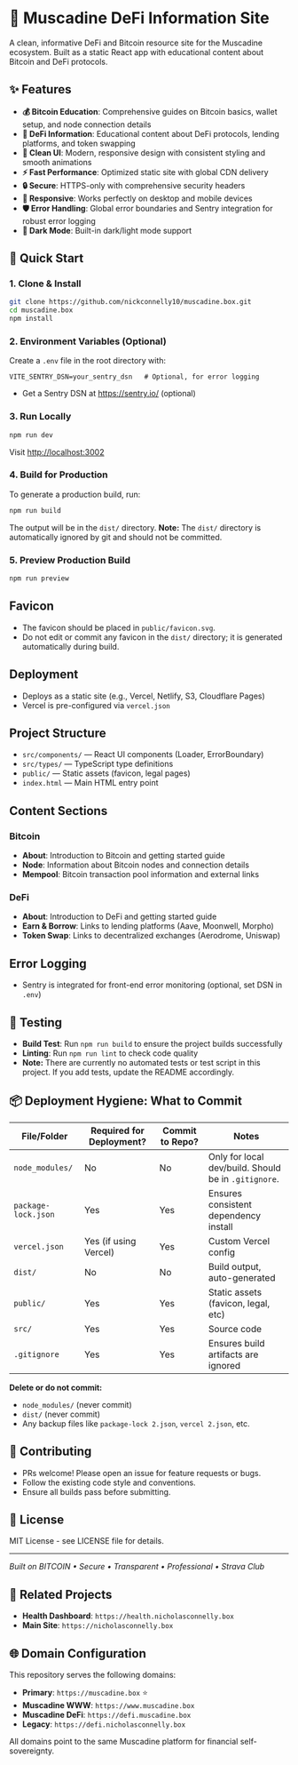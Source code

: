 # 🚀 Muscadine DeFi Information Site

A clean, informative DeFi and Bitcoin resource site for the Muscadine ecosystem. Built as a static React app with educational content about Bitcoin and DeFi protocols.

## ✨ Features

- **💰 Bitcoin Education**: Comprehensive guides on Bitcoin basics, wallet setup, and node connection details
- **🔄 DeFi Information**: Educational content about DeFi protocols, lending platforms, and token swapping
- **🎨 Clean UI**: Modern, responsive design with consistent styling and smooth animations
- **⚡ Fast Performance**: Optimized static site with global CDN delivery
- **🔒 Secure**: HTTPS-only with comprehensive security headers
- **📱 Responsive**: Works perfectly on desktop and mobile devices
- **🛡️ Error Handling**: Global error boundaries and Sentry integration for robust error logging
- **🌙 Dark Mode**: Built-in dark/light mode support

## 🚀 Quick Start

### 1. Clone & Install

```bash
git clone https://github.com/nickconnelly10/muscadine.box.git
cd muscadine.box
npm install
```

### 2. Environment Variables (Optional)

Create a `.env` file in the root directory with:

```
VITE_SENTRY_DSN=your_sentry_dsn   # Optional, for error logging
```

- Get a Sentry DSN at https://sentry.io/ (optional)

### 3. Run Locally

```bash
npm run dev
```
Visit [http://localhost:3002](http://localhost:3002)

### 4. Build for Production

To generate a production build, run:

```bash
npm run build
```

The output will be in the `dist/` directory. **Note:** The `dist/` directory is automatically ignored by git and should not be committed.

### 5. Preview Production Build

```bash
npm run preview
```

## Favicon

- The favicon should be placed in `public/favicon.svg`.
- Do not edit or commit any favicon in the `dist/` directory; it is generated automatically during build.

## Deployment

- Deploys as a static site (e.g., Vercel, Netlify, S3, Cloudflare Pages)
- Vercel is pre-configured via `vercel.json`

## Project Structure

- `src/components/` — React UI components (Loader, ErrorBoundary)
- `src/types/` — TypeScript type definitions
- `public/` — Static assets (favicon, legal pages)
- `index.html` — Main HTML entry point

## Content Sections

### Bitcoin
- **About**: Introduction to Bitcoin and getting started guide
- **Node**: Information about Bitcoin nodes and connection details
- **Mempool**: Bitcoin transaction pool information and external links

### DeFi
- **About**: Introduction to DeFi and getting started guide
- **Earn & Borrow**: Links to lending platforms (Aave, Moonwell, Morpho)
- **Token Swap**: Links to decentralized exchanges (Aerodrome, Uniswap)

## Error Logging

- Sentry is integrated for front-end error monitoring (optional, set DSN in `.env`)

## 🧪 Testing

- **Build Test**: Run `npm run build` to ensure the project builds successfully
- **Linting**: Run `npm run lint` to check code quality
- **Note:** There are currently no automated tests or test script in this project. If you add tests, update the README accordingly.

## 📦 Deployment Hygiene: What to Commit

| File/Folder         | Required for Deployment? | Commit to Repo? | Notes                                 |
|---------------------|-------------------------|-----------------|---------------------------------------|
| `node_modules/`     | No                      | No              | Only for local dev/build. Should be in `.gitignore`. |
| `package-lock.json` | Yes                     | Yes             | Ensures consistent dependency install |
| `vercel.json`       | Yes (if using Vercel)   | Yes             | Custom Vercel config                  |
| `dist/`             | No                      | No              | Build output, auto-generated          |
| `public/`           | Yes                     | Yes             | Static assets (favicon, legal, etc)   |
| `src/`              | Yes                     | Yes             | Source code                           |
| `.gitignore`        | Yes                     | Yes             | Ensures build artifacts are ignored   |

**Delete or do not commit:**
- `node_modules/` (never commit)
- `dist/` (never commit)
- Any backup files like `package-lock 2.json`, `vercel 2.json`, etc.

## 🤝 Contributing

- PRs welcome! Please open an issue for feature requests or bugs.
- Follow the existing code style and conventions.
- Ensure all builds pass before submitting.

## 📄 License

MIT License - see LICENSE file for details.

---

*Built on BITCOIN • Secure • Transparent • Professional • Strava Club*

## 🔗 Related Projects

- **Health Dashboard**: `https://health.nicholasconnelly.box`
- **Main Site**: `https://nicholasconnelly.box`

## 🌐 Domain Configuration

This repository serves the following domains:
- **Primary**: `https://muscadine.box` ⭐
- **Muscadine WWW**: `https://www.muscadine.box`
- **Muscadine DeFi**: `https://defi.muscadine.box`
- **Legacy**: `https://defi.nicholasconnelly.box`

All domains point to the same Muscadine platform for financial self-sovereignty. 
